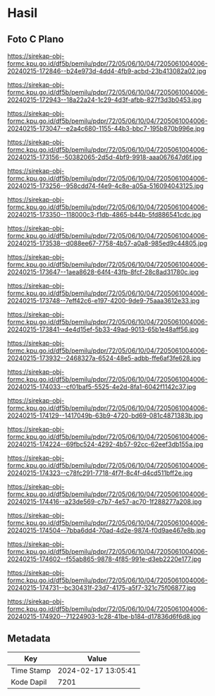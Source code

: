 # Hasil

## Foto C Plano

https://sirekap-obj-formc.kpu.go.id/df5b/pemilu/pdpr/72/05/06/10/04/7205061004006-20240215-172846--b24e973d-4dd4-4fb9-acbd-23b413082a02.jpg

https://sirekap-obj-formc.kpu.go.id/df5b/pemilu/pdpr/72/05/06/10/04/7205061004006-20240215-172943--18a22a24-1c29-4d3f-afbb-827f3d3b0453.jpg

https://sirekap-obj-formc.kpu.go.id/df5b/pemilu/pdpr/72/05/06/10/04/7205061004006-20240215-173047--e2a4c680-1155-44b3-bbc7-195b870b996e.jpg

https://sirekap-obj-formc.kpu.go.id/df5b/pemilu/pdpr/72/05/06/10/04/7205061004006-20240215-173156--50382065-2d5d-4bf9-9918-aaa067647d6f.jpg

https://sirekap-obj-formc.kpu.go.id/df5b/pemilu/pdpr/72/05/06/10/04/7205061004006-20240215-173256--958cdd74-f4e9-4c8e-a05a-516094043125.jpg

https://sirekap-obj-formc.kpu.go.id/df5b/pemilu/pdpr/72/05/06/10/04/7205061004006-20240215-173350--118000c3-f1db-4865-b44b-5fd886541cdc.jpg

https://sirekap-obj-formc.kpu.go.id/df5b/pemilu/pdpr/72/05/06/10/04/7205061004006-20240215-173538--d088ee67-7758-4b57-a0a8-985ed9c44805.jpg

https://sirekap-obj-formc.kpu.go.id/df5b/pemilu/pdpr/72/05/06/10/04/7205061004006-20240215-173647--1aea8628-64f4-43fb-8fcf-28c8ad31780c.jpg

https://sirekap-obj-formc.kpu.go.id/df5b/pemilu/pdpr/72/05/06/10/04/7205061004006-20240215-173748--7eff42c6-e197-4200-9de9-75aaa3612e33.jpg

https://sirekap-obj-formc.kpu.go.id/df5b/pemilu/pdpr/72/05/06/10/04/7205061004006-20240215-173841--4e4d15ef-5b33-49ad-9013-65b1e48aff56.jpg

https://sirekap-obj-formc.kpu.go.id/df5b/pemilu/pdpr/72/05/06/10/04/7205061004006-20240215-173932--2468327a-6524-48e5-adbb-ffe6af3fe628.jpg

https://sirekap-obj-formc.kpu.go.id/df5b/pemilu/pdpr/72/05/06/10/04/7205061004006-20240215-174033--cf01baf5-5525-4e2d-8fa1-6042f1142c37.jpg

https://sirekap-obj-formc.kpu.go.id/df5b/pemilu/pdpr/72/05/06/10/04/7205061004006-20240215-174129--1417049b-63b9-4720-bd69-081c4871383b.jpg

https://sirekap-obj-formc.kpu.go.id/df5b/pemilu/pdpr/72/05/06/10/04/7205061004006-20240215-174224--69fbc524-4292-4b57-92cc-62eef3db155a.jpg

https://sirekap-obj-formc.kpu.go.id/df5b/pemilu/pdpr/72/05/06/10/04/7205061004006-20240215-174323--c78fc291-7718-4f7f-8c4f-d4cd511bff2e.jpg

https://sirekap-obj-formc.kpu.go.id/df5b/pemilu/pdpr/72/05/06/10/04/7205061004006-20240215-174416--a23de569-c7b7-4e57-ac70-1f288277a208.jpg

https://sirekap-obj-formc.kpu.go.id/df5b/pemilu/pdpr/72/05/06/10/04/7205061004006-20240215-174504--7bba6dd4-70ad-4d2e-9874-f0d9ae467e8b.jpg

https://sirekap-obj-formc.kpu.go.id/df5b/pemilu/pdpr/72/05/06/10/04/7205061004006-20240215-174602--f55ab865-9878-4f85-991e-d3eb2220e177.jpg

https://sirekap-obj-formc.kpu.go.id/df5b/pemilu/pdpr/72/05/06/10/04/7205061004006-20240215-174731--bc30431f-23d7-4175-a5f7-321c75f06877.jpg

https://sirekap-obj-formc.kpu.go.id/df5b/pemilu/pdpr/72/05/06/10/04/7205061004006-20240215-174920--71224903-1c28-41be-b184-d17836d6f6d8.jpg


## Metadata

| Key        | Value               |
| ---------- | ------------------- |
| Time Stamp | 2024-02-17 13:05:41 |
| Kode Dapil | 7201                |



